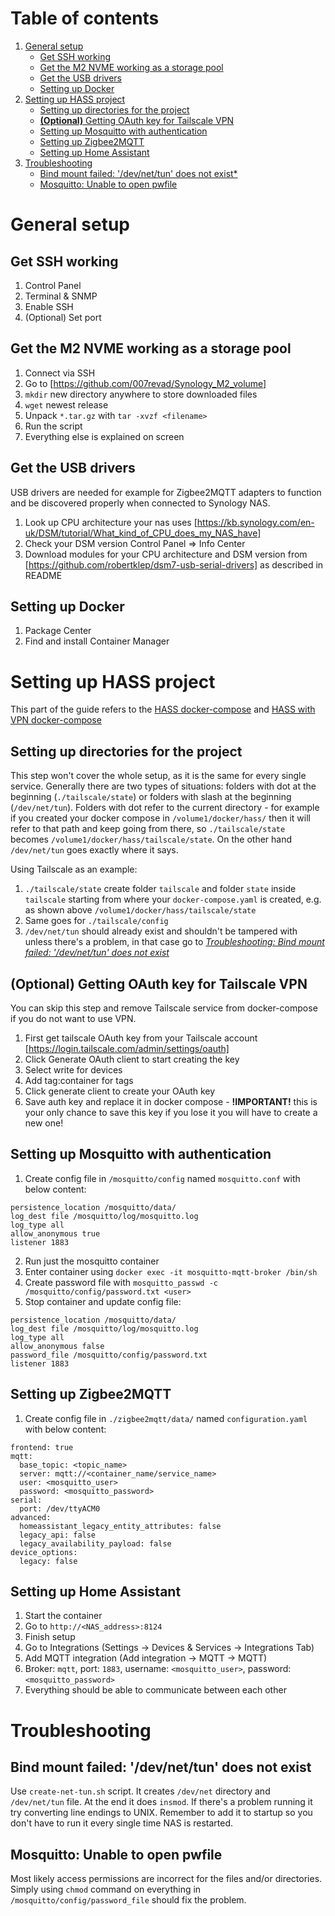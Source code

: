 
# Table of contents

1. [General setup](#general-setup)
    * [Get SSH working](#get-ssh-working)
    * [Get the M2 NVME working as a storage pool](#get-the-m2-nvme-working-as-a-storage-pool)
    * [Get the USB drivers](#get-the-usb-drivers)
    * [Setting up Docker](#setting-up-docker)
2. [Setting up HASS project](#setting-up-hass-project)
    * [Setting up directories for the project](#setting-up-directories-for-the-project)
    * [**(Optional)** Getting OAuth key for Tailscale VPN](#optional-getting-oauth-key-for-tailscale-vpn)
    * [Setting up Mosquitto with authentication](#setting-up-mosquitto-with-authentication)
    * [Setting up Zigbee2MQTT](#setting-up-zigbee2mqtt)
    * [Setting up Home Assistant](#setting-up-home-assistant)
3. [Troubleshooting](#troubleshooting)
    * [Bind mount failed: '/dev/net/tun' does not exist*](#bind-mount-failed-devnettun-does-not-exist)
    * [Mosquitto: Unable to open pwfile](#mosquitto-unable-to-open-pwfile)

# General setup

## Get SSH working

1. Control Panel
2. Terminal & SNMP
3. Enable SSH
4. (Optional) Set port

## Get the M2 NVME working as a storage pool

1. Connect via SSH
2. Go to [https://github.com/007revad/Synology_M2_volume]
3. `mkdir` new directory anywhere to store downloaded files
4. `wget` newest release
5. Unpack `*.tar.gz` with `tar -xvzf <filename>`
6. Run the script
7. Everything else is explained on screen

## Get the USB drivers

USB drivers are needed for example for Zigbee2MQTT adapters to function and be discovered properly when connected to Synology NAS.

1. Look up CPU architecture your nas uses [https://kb.synology.com/en-uk/DSM/tutorial/What_kind_of_CPU_does_my_NAS_have]
2. Check your DSM version Control Panel => Info Center
3. Download modules for your CPU architecture and DSM version from [https://github.com/robertklep/dsm7-usb-serial-drivers] as described in README

## Setting up Docker

1. Package Center
2. Find and install Container Manager

# Setting up HASS project

This part of the guide refers to the [HASS docker-compose](https://github.com/marchewiczd/synology-docker-guides/blob/master/docker-compose-files/HASS_docker-compose.yaml) and [HASS with VPN docker-compose](https://github.com/marchewiczd/synology-docker-guides/blob/master/docker-compose-files/HASS_with_VPN_docker-compose.yaml)

## Setting up directories for the project

This step won't cover the whole setup, as it is the same for every single service.
Generally there are two types of situations: folders with dot at the beginning (`./tailscale/state`) or folders with slash at the beginning (`/dev/net/tun`). Folders with dot refer to the current directory - for example if you created your docker compose in `/volume1/docker/hass/` then it will refer to that path and keep going from there, so `./tailscale/state` becomes `/volume1/docker/hass/tailscale/state`. On the other hand `/dev/net/tun` goes exactly where it says.

Using Tailscale as an example:

1. `./tailscale/state` create folder `tailscale` and folder `state` inside `tailscale` starting from where your `docker-compose.yaml` is created, e.g. as shown above `/volume1/docker/hass/tailscale/state`
2. Same goes for `./tailscale/config`
3. `/dev/net/tun` should already exist and shouldn't be tampered with unless there's a problem, in that case go to [*Troubleshooting: Bind mount failed: '/dev/net/tun' does not exist*](#bind-mount-failed-devnettun-does-not-exist)

## **(Optional)** Getting OAuth key for Tailscale VPN

You can skip this step and remove Tailscale service from docker-compose if you do not want to use VPN.

1. First get tailscale OAuth key from your Tailscale account [https://login.tailscale.com/admin/settings/oauth]
2. Click Generate OAuth client to start creating the key
3. Select write for devices
4. Add tag:container for tags
5. Click generate client to create your OAuth key
6. Save auth key and replace it in docker compose - **!IMPORTANT!** this is your only chance to save this key if you lose it you will have to create a new one!

## Setting up Mosquitto with authentication

1. Create config file in `/mosquitto/config` named `mosquitto.conf` with below content:

``` persistence true
persistence_location /mosquitto/data/
log_dest file /mosquitto/log/mosquitto.log
log_type all
allow_anonymous true
listener 1883
```

2. Run just the mosquitto container
3. Enter container using `docker exec -it mosquitto-mqtt-broker /bin/sh`
4. Create password file with `mosquitto_passwd -c /mosquitto/config/password.txt <user>`
5. Stop container and update config file:

``` persistence true
persistence_location /mosquitto/data/
log_dest file /mosquitto/log/mosquitto.log
log_type all
allow_anonymous false
password_file /mosquitto/config/password.txt
listener 1883
```

## Setting up Zigbee2MQTT

1. Create config file in `./zigbee2mqtt/data/` named `configuration.yaml` with below content:

``` homeassistant: true
frontend: true
mqtt:
  base_topic: <topic_name>
  server: mqtt://<container_name/service_name>
  user: <mosquitto_user>
  password: <mosquitto_password>
serial:
  port: /dev/ttyACM0
advanced:
  homeassistant_legacy_entity_attributes: false
  legacy_api: false
  legacy_availability_payload: false
device_options:
  legacy: false
```

## Setting up Home Assistant

1. Start the container
2. Go to `http://<NAS_address>:8124`
3. Finish setup
4. Go to Integrations (Settings -> Devices & Services -> Integrations Tab)
5. Add MQTT integration (Add integration -> MQTT -> MQTT)
6. Broker: `mqtt`, port: `1883`, username: `<mosquitto_user>`, password: `<mosquitto_password>`
7. Everything should be able to communicate between each other

# Troubleshooting

## Bind mount failed: '/dev/net/tun' does not exist

Use `create-net-tun.sh` script. It creates `/dev/net` directory and `/dev/net/tun` file. At the end it does `insmod`. If there's a problem running it try converting line endings to UNIX. Remember to add it to startup so you don't have to run it every single time NAS is restarted.

## Mosquitto: Unable to open pwfile

Most likely access permissions are incorrect for the files and/or directories. Simply using `chmod` command on everything in `/mosquitto/config/password_file` should fix the problem.
